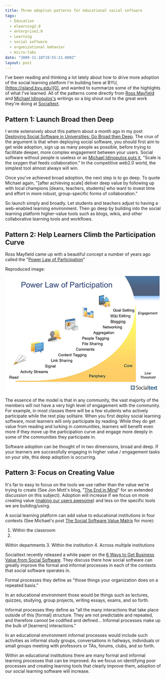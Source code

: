 ```yaml
---
title: Three adoption patterns for educational social software
tags:
  - Education
  - elearning2.0
  - enterprise2.0
  - Learning
  - social software
  - organizational behavior
  - micro-labs
date: "2009-11-18T19:55:21.000Z"
layout: post
---
```


I've been reading and thinking a lot lately about how to drive more adoption of the social learning platform I'm building here at BYU, [https://island.byu.edu][0], and wanted to summarize some of the highlights of what I've learned. All of the patterns come directly from [Ross Mayfield][1] and [Michael Idinopulos's][2] writings so a big shout out to the great work they're doing at [Socialtext][3].

## Pattern 1: Launch Broad then Deep

I wrote extensively about this pattern about a month ago in my post [Deploying Social Software in Universities: Go Broad then Deep][4]. The crux of the argument is that when deploying social software, you should first aim to get wide adoption, sign up as many people as possible, before trying to facilitate deeper, more complex engagement between your users. Social software without people is useless or as [Michael Idinopulos puts it][5], "Scale is the oxygen that feeds collaboration." In the competitive web2.0 world, the simplest tool almost always will win.

Once you've achieved broad adoption, the next step is to go deep. To quote Michael again, "[after achieving scale] deliver deep value by following up with local champions [deans, teachers, students] who want to invest time and effort in more robust, group-specific forms of collaboration."

So launch simply and broadly. Let students and teachers adjust to having a web-enabled learning environment. Then go deep by building into the social learning platform higher-value tools such as blogs, wikis, and other collaborative learning tools and workflows.

## Pattern 2: Help Learners Climb the Participation Curve

Ross Mayfield came up with a beautiful concept a number of years ago called the "[Power Law of Participation][6]"

Reproduced image:

[![](./power-law-participation.jpg)][7]

The essence of the model is that in any community, the vast majority of the members will not have a very high level of engagement with the community. For example, in most classes there will be a few students who actively participate while the rest play solitaire. When you first deploy social learning software, most learners will only participate by reading. While they do get value from reading and lurking in communities, learners will benefit even more if they move up the participation curve and engage more deeply in some of the communities they participate in.

Software adoption can be thought of in two dimensions, broad and deep. If your learners are successfully engaging in higher value / engagement tasks on your site, this deep adoption is occurring.

## Pattern 3: Focus on Creating Value

It's far to easy to focus on the tools we use rather than the value we're trying to create (See Jon Mott's blog, "[The End in Mind][8]" for an extended discussion on this subject). Adoption will increase if we focus on more creating value ([making our users awesome][9]) and less on the specific tools we are building/using.

A social learning platform can add value to educational institutions in four contexts (See Michael's post [The Social Software Value Matrix][10] for more):

1. Within the classroom
2. 
Within departments
3. 
Within the institution
4. 
Across multiple institutions

Socialtext recently released a white paper on the [6 Ways to Get Business Value from Social Software][11]. They discuss there how social software can greatly improve the formal and informal processes in each of the contexts that social software operates in.

Formal processes they define as "those things your organization does on a repeated basis."

In an educational environment those would be things such as lectures, quizzes, studying, group projects, writing essays, exams, and so forth.

Informal processes they define as "all the many interactions that take place outside of this [formal] structure. They are not predictable and repeated, and therefore cannot be codified and defined... Informal processes make up the bulk of [learners] interactions."

In an educational environment informal processes would include such activities as informal study groups, conversations in hallways, individuals or small groups meeting with professors or TAs, forums, clubs, and so forth.

Within an educational institutions there are many formal and informal learning processes that can be improved. As we focus on identifying poor processes and creating learning tools that clearly improve them, adoption of our social learning software will increase.


[0]: https://island.byu.edu
[1]: http://ross.typepad.com/
[2]: http://michaeli.typepad.com/my_weblog/
[3]: http://www.socialtext.com/
[4]: /deploying-social-software-universities-broad-then-deep
[5]: http://michaeli.typepad.com/my_weblog/2009/08/enterprise-20-skip-the-pilot.html
[6]: http://ross.typepad.com/blog/2006/04/power_law_of_pa.html
[7]: http://michaeli.typepad.com/my_weblog/2009/09/launching-at-scale-.html
[8]: http://www.jonmott.com/blog/2008/06/beginning-with-the-end-in-mind/
[9]: http://www.globalnerdy.com/2009/10/17/its-about-helping-your-users-become-awesome-or-being-better-is-better-by-kathy-sierra/
[10]: http://michaeli.typepad.com/my_weblog/2009/04/the-social-software-value-matrix.html
[11]: http://docs.google.com/gview?a=v&q=cache:vxa4yzS7cNcJ:www.socialtext.com/documents/wp_6WaystoGetBusinessValuefromSocialSoftware.pdf+formal+informal+socialtext&hl=en&gl=us&sig=AFQjCNFjnMdK1kI1rm0w-XW6Vxx0WlzFYQ